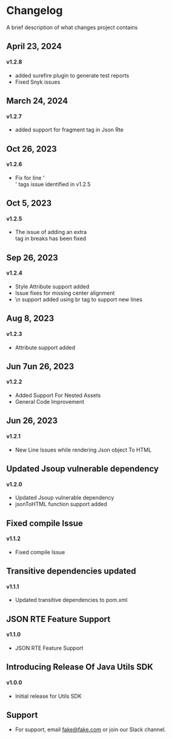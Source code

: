 # Changelog

A brief description of what changes project contains

## April 23, 2024

#### v1.2.8

- added surefire plugin to generate test reports
- Fixed Snyk issues

## March 24, 2024

#### v1.2.7

- added support for fragment tag in Json Rte

## Oct 26, 2023

#### v1.2.6

- Fix for line '<br>' tags issue identified in v1.2.5

## Oct 5, 2023

#### v1.2.5

- The issue of adding an extra <br/> tag in breaks has been fixed

## Sep 26, 2023

#### v1.2.4

- Style Attribute support added
- Issue fixes for missing center alignment
- \n support added using br tag to support new lines

## Aug 8, 2023

#### v1.2.3

- Attribute support added

## Jun 7un 26, 2023

#### v1.2.2

- Added Support For Nested Assets
- General Code Improvement

## Jun 26, 2023

#### v1.2.1

- New Line Issues while rendering Json object To HTML

## Updated Jsoup vulnerable dependency

#### v1.2.0

- Updated Jsoup vulnerable dependency
- jsonToHTML function support added

## Fixed compile Issue

#### v1.1.2

- Fixed compile Issue

## Transitive dependencies updated

#### v1.1.1

- Updated transitive dependencies to pom.xml

## JSON RTE Feature Support

#### v1.1.0

- JSON RTE Feature Support

## Introducing Release Of Java Utils SDK

#### v1.0.0

- Initial release for Utils SDK

## Support

- For support, email fake@fake.com or join our Slack channel.

